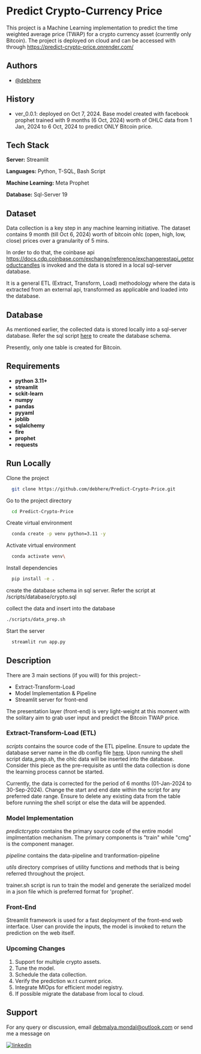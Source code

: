 
# Predict Crypto-Currency Price

This project is a Machine Learning implementation to predict the time weighted average price (TWAP) for a crypto currency asset (currently only Bitcoin). The project is deployed on cloud and can be accessed with through https://predict-crypto-price.onrender.com/

## Authors

- [@debhere](https://www.github.com/debhere)


## History

- ver_0.0.1: deployed on Oct 7, 2024. Base model created with facebook prophet trained with 9 months (6 Oct, 2024) worth of OHLC data from 1 Jan, 2024 to 6 Oct, 2024 to predict ONLY Bitcoin price.

## Tech Stack

**Server:** Streamlit

**Languages:** Python, T-SQL, Bash Script

**Machine Learning:** Meta Prophet

**Database:** Sql-Server 19


## Dataset

Data collection is a key step in any machine learning initiative. The dataset contains 9 month (till Oct 6, 2024) worth of bitcoin ohlc (open, high, low, close) prices over a granularity of 5 mins. 

In order to do that, the coinbase api https://docs.cdp.coinbase.com/exchange/reference/exchangerestapi_getproductcandles is invoked and the data is stored in a local sql-server database.

It is a general ETL (Extract, Transform, Load) methodology where the data is extracted from an external api, transformed as applicable and loaded into the database. 

## Database

As mentioned earlier, the collected data is stored locally into a sql-server database. Refer the sql script [here](/scripts/database/crypto.sql) to create the database schema.

Presently, only one table is created for Bitcoin.

## Requirements

- **python 3.11+**
- **streamlit**
- **sckit-learn**
- **numpy**
- **pandas**
- **pyyaml**
- **joblib**
- **sqlalchemy**
- **fire**
- **prophet**
- **requests**

## Run Locally

Clone the project

```bash
  git clone https://github.com/debhere/Predict-Crypto-Price.git
```

Go to the project directory

```bash
  cd Predict-Crypto-Price
```

Create virtual environment

```bash
  conda create -p venv python=3.11 -y
```

Activate virtual environment

```bash
  conda activate venv\
```


Install dependencies

```bash
  pip install -e .
```

create the database schema in sql server. Refer the script at /scripts/database/crypto.sql


collect the data and insert into the database

```bash
./scripts/data_prep.sh
```

Start the server

```bash
  streamlit run app.py
```

## Description

There are 3 main sections (if you will) for this project:-

- Extract-Transform-Load
- Model Implementation & Pipeline
- Streamlit server for front-end

The presentation layer (front-end) is very light-weight at this moment with the solitary aim to grab user input and predict the Bitcoin TWAP price. 


### Extract-Transform-Load (ETL)

*scripts* contains the source code of the ETL pipeline. Ensure to update the database server name in the db config file [here](/scripts/_config/database.yaml). Upon running the shell script data_prep.sh, the ohlc data will be inserted into the database. Consider this piece as the pre-requisite as until the data collection is done the learning process cannot be started.

Currently, the data is corrected for the period of 6 months (01-Jan-2024 to 30-Sep-2024). Change the start and end date within the script for any preferred date range. Ensure to delete any existing data from the table before running the shell script or else the data will be appended.

### Model Implementation

*predictcrypto* contains the primary source code of the entire model implmentation mechanism. The primary components is "train" while "cmg" is the component manager.

*pipeline* contains the data-pipeline and tranformation-pipeline

*utils* directory comprises of utility functions and methods that is being referred throughout the project.

trainer.sh script is run to train the model and generate the serialized model in a json file which is preferred format for 'prophet'.

### Front-End

Streamlit framework is used for a fast deployment of the front-end web interface. User can provide the inputs, the model is invoked to return the prediction on the web itself.


### Upcoming Changes

1. Support for multiple crypto assets.
2. Tune the model.
3. Schedule the data collection.
4. Verify the prediction w.r.t current price.
5. Integrate MlOps for efficient model registry.
6. If possible migrate the database from local to cloud.

## Support

For any query or discussion, email debmalya.mondal@outlook.com or send me a message on 

[![linkedin](https://img.shields.io/badge/linkedin-0A66C2?style=for-the-badge&logo=linkedin&logoColor=white)](https://www.linkedin.com/in/debmalyamondal)

